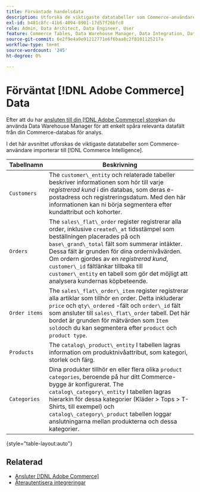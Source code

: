 ```yaml
---
title: Förväntade handelsdata
description: Utforska de viktigaste datatabeller som Commerce-användare importerar till Commerce Intelligence
exl-id: b481c8fc-41b6-4094-8901-17d57f26bfc0
role: Admin, Data Architect, Data Engineer, User
feature: Commerce Tables, Data Warehouse Manager, Data Integration, Data Import/Export
source-git-commit: 6e2f9e4a9e91212771e6f6baa8c2f8101125217a
workflow-type: tm+mt
source-wordcount: '245'
ht-degree: 0%

---
```


# Förväntat [!DNL Adobe Commerce] Data

Efter att du har [ansluten till din [!DNL Adobe Commerce] store](../../../data-analyst/importing-data/integrations/magento.md)kan du använda Data Warehouse Manager för att enkelt spåra relevanta datafält från din Commerce-databas för analys.

I det här avsnittet utforskas de viktigaste datatabeller som Commerce-användare importerar till [!DNL Commerce Intelligence].

| **Tabellnamn** | **Beskrivning** |
|-----|-----|
| `Customers` | The `customer\_entity` och relaterade tabeller beskriver informationen som hör till varje *registrerad kund* i din databas, som deras e-postadress och registreringsdatum. Med den här informationen kan ni börja segmentera efter kundattribut och kohorter. |
| `Orders` | The `sales\_flat\_order` register registrerar alla order, inklusive `created\_at` tidsstämpel som beställningen placerades på och `base\_grand\_total` fält som summerar intäkter. Dessa fält är grunden för dina ordernivåvärden. Om ordern gjordes av en *registrerad kund*, `customer\_id` fältlänkar tillbaka till  `customer\_entity` en tabell som gör det möjligt att analysera kundernas köpbeteende. |
| `Order items` | The `sales\_flat\_order\_item` register registrerar alla artiklar som tillhör en order. Detta inkluderar `price` och `qty\_ordered` -fält och `order\_id` fält som ansluter till `sales\_flat\_order` tabell. Det här bordet är grunden för mätvärden som `Item sold`och du kan segmentera efter `product` och `product type`. |
| `Products` | The `catalog\_product\_entity` I tabellen lagras information om produktnivåattribut, som kategori, storlek och färg. |
| `Categories` | Dina produkter tillhör en eller flera olika `product categories`, beroende på hur ditt Commerce-bygge är konfigurerat. The `catalog\_category\_entity` I tabellen lagras hierarkin för dessa kategorier (Kläder > Tops > T-Shirts, till exempel) och `catalog\_category\_product` tabellen loggar anslutningarna mellan produkterna och dessa kategorier. |

{style="table-layout:auto"}

## Relaterad

* [Ansluter [!DNL Adobe Commerce]](../integrations/magento.md)
* [Återautentisera integreringar](https://experienceleague.adobe.com/docs/commerce-knowledge-base/kb/how-to/mbi-reauthenticating-integrations.html)
